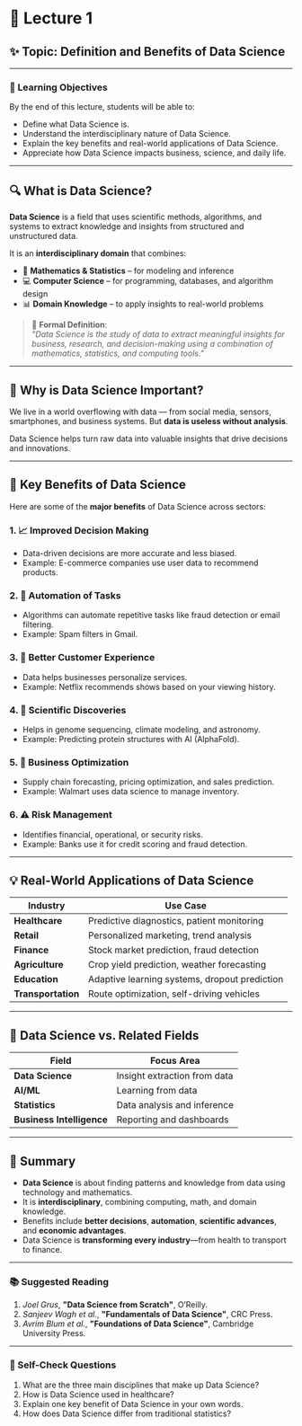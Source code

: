 # 📘 Lecture 1  
## ✨ Topic: Definition and Benefits of Data Science

---

### 🎯 Learning Objectives
By the end of this lecture, students will be able to:
- Define what Data Science is.
- Understand the interdisciplinary nature of Data Science.
- Explain the key benefits and real-world applications of Data Science.
- Appreciate how Data Science impacts business, science, and daily life.

---

## 🔍 What is Data Science?

**Data Science** is a field that uses scientific methods, algorithms, and systems to extract knowledge and insights from structured and unstructured data.

It is an **interdisciplinary domain** that combines:
- 🧮 **Mathematics & Statistics** – for modeling and inference
- 💻 **Computer Science** – for programming, databases, and algorithm design
- 📊 **Domain Knowledge** – to apply insights to real-world problems

> 📌 **Formal Definition**:  
> *"Data Science is the study of data to extract meaningful insights for business, research, and decision-making using a combination of mathematics, statistics, and computing tools."*

---

## 🧠 Why is Data Science Important?

We live in a world overflowing with data — from social media, sensors, smartphones, and business systems. But **data is useless without analysis**.

Data Science helps turn raw data into valuable insights that drive decisions and innovations.

---

## 🌟 Key Benefits of Data Science

Here are some of the **major benefits** of Data Science across sectors:

### 1. 📈 Improved Decision Making
- Data-driven decisions are more accurate and less biased.
- Example: E-commerce companies use user data to recommend products.

### 2. 🔄 Automation of Tasks
- Algorithms can automate repetitive tasks like fraud detection or email filtering.
- Example: Spam filters in Gmail.

### 3. 🎯 Better Customer Experience
- Data helps businesses personalize services.
- Example: Netflix recommends shows based on your viewing history.

### 4. 🧬 Scientific Discoveries
- Helps in genome sequencing, climate modeling, and astronomy.
- Example: Predicting protein structures with AI (AlphaFold).

### 5. 💼 Business Optimization
- Supply chain forecasting, pricing optimization, and sales prediction.
- Example: Walmart uses data science to manage inventory.

### 6. ⚠️ Risk Management
- Identifies financial, operational, or security risks.
- Example: Banks use it for credit scoring and fraud detection.

---

## 💡 Real-World Applications of Data Science

| Industry           | Use Case                                          |
|--------------------|---------------------------------------------------|
| **Healthcare**      | Predictive diagnostics, patient monitoring       |
| **Retail**          | Personalized marketing, trend analysis           |
| **Finance**         | Stock market prediction, fraud detection         |
| **Agriculture**     | Crop yield prediction, weather forecasting       |
| **Education**       | Adaptive learning systems, dropout prediction    |
| **Transportation**  | Route optimization, self-driving vehicles        |

---

## 🧩 Data Science vs. Related Fields

| Field              | Focus Area                          |
|--------------------|-------------------------------------|
| **Data Science**   | Insight extraction from data        |
| **AI/ML**          | Learning from data                  |
| **Statistics**     | Data analysis and inference         |
| **Business Intelligence** | Reporting and dashboards     |

---

## 🧠 Summary

- **Data Science** is about finding patterns and knowledge from data using technology and mathematics.
- It is **interdisciplinary**, combining computing, math, and domain knowledge.
- Benefits include **better decisions**, **automation**, **scientific advances**, and **economic advantages**.
- Data Science is **transforming every industry**—from health to transport to finance.

---

### 📚 Suggested Reading

1. *Joel Grus*, **"Data Science from Scratch"**, O’Reilly.
2. *Sanjeev Wagh et al.*, **"Fundamentals of Data Science"**, CRC Press.
3. *Avrim Blum et al.*, **"Foundations of Data Science"**, Cambridge University Press.

---

### 🧪 Self-Check Questions

1. What are the three main disciplines that make up Data Science?
2. How is Data Science used in healthcare?
3. Explain one key benefit of Data Science in your own words.
4. How does Data Science differ from traditional statistics?
